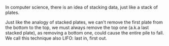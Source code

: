 In computer science, there is an idea of stacking data, just like a stack of plates. 

Just like the analogy of stacked plates, we can't remove the first plate from the bottom to the top, we must always remove the top one (a.k.a last stacked plate), as removing a bottom one, could cause the entire pile to fall.
We call this technique also LIFO: last in, first out. 